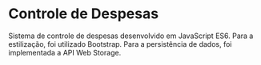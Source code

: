 # Controle de Despesas

Sistema de controle de despesas desenvolvido em JavaScript ES6. Para a estilização, foi utilizado Bootstrap. Para a persistência de dados, foi implementada a API Web Storage.
